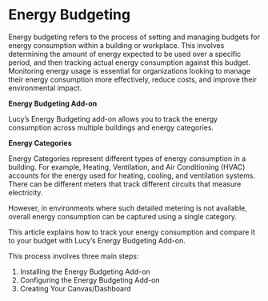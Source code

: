 # Energy Budgeting

Energy budgeting refers to the process of setting and managing budgets for energy consumption within a building or workplace. This involves determining the amount of energy expected to be used over a specific period, and then tracking actual energy consumption against this budget. Monitoring energy usage is essential for organizations looking to manage their energy consumption more effectively, reduce costs, and improve their environmental impact.

**Energy Budgeting Add-on**

Lucy’s Energy Budgeting add-on allows you to track the energy consumption across multiple buildings and energy categories.

**Energy Categories**

Energy Categories represent different types of energy consumption in a building. For example, Heating, Ventilation, and Air Conditioning (HVAC) accounts for the energy used for heating, cooling, and ventilation systems. There can be different meters that track different circuits that measure electricity.

&#x20;However, in environments where such detailed metering is not available, overall energy consumption can be captured using a single category.

This article explains how to track your energy consumption and compare it to your budget with Lucy’s Energy Budgeting Add-on.

This process involves three main steps:

1. Installing the Energy Budgeting Add-on
2. Configuring the Energy Budgeting Add-on
3. Creating Your Canvas/Dashboard
